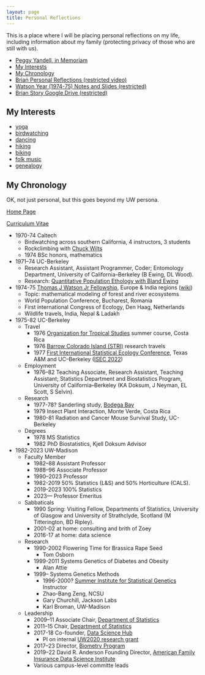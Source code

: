 ```yaml
---
layout: page
title: Personal Reflections
---
```


This is a place where I will be placing personal reflections on my
life, including information about my family (protecting privacy of those who are still with us).

- [Peggy Yandell, in Memoriam](https://peggyyandell.wordpress.com/)
- [My Interests](#my-interests)
- [My Chronology](#my-chronology)
- [Brian Personal Reflections (restricted video)](https://drive.google.com/file/d/1wHrSzJMmFAd4KoSgSzA7445KIEgGbcGY)
- [Watson Year (1974-75) Notes and Slides (restricted)](https://docs.google.com/document/d/1H3xS2ISieJT6decYtzpU9NLgl2bunWrH63Cgnkzn5hM)
- [Brian Story Google Drive (restricted)](https://drive.google.com/drive/folders/1cLPSYhXHzVnnkSZXGdWWjrkadhPWU5Cg)

## My Interests

- [yoga](http://www.yogacoop.com/)
- [birdwatching](https://madisonaudubon.org/go-enjoy-birds)
- [dancing](http://sprott.physics.wisc.edu/dances.htm)
- [hiking](http://www.slackpacker.com/map_wi.html)
- [biking](http://www.ci.madison.wi.us/transp/bicycle.html)
- [folk music](https://www.stat.wisc.edu/~yandell/music.html)
- [genealogy](https://www.stat.wisc.edu/~yandell/music.htmlfamily.html)

## My Chronology

OK, not just personal, but this goes beyond my UW persona.

[Home Page](https://www.stat.wisc.edu/~yandell/)

[Curriculum Vitae](https://www.stat.wisc.edu/~yandell/vita.pdf)



* 1970-74 Caltech
    * Birdwatching across southern California, 4 instructors, 3 students
    * Rockclimbing with [Chuck Wilts](http://publications.americanalpineclub.org/articles/12199229500/Charles-Wilts-1920-1991)
    * 1974 BSc honors, mathematics
* 1971–74 UC-Berkeley
    * Research Assistant, Assistant Programmer, Coder; Entomology Department, University of California–Berkeley (B Ewing, DL Wood).
    * Research: [Quantitative Population Ethology with Bland Ewing](https://drive.google.com/drive/u/1/folders/12bimDvEoG1EnssZT_Bn2HwdrAHt74guv)
* 1974-75 [Thomas J Watson Jr Fellowship](https://watson.foundation/fellowships/tj), Europe & India regions ([wiki](https://en.wikipedia.org/wiki/Watson_Foundation))
    * Topic: mathematical modeling of forest and river ecosystems
    * World Population Conference, Bucharest, Romania
    * First international Congress of Ecology, Den Haag, Netherlands
    * Wildlife travels, India, Nepal & Ladakh
* 1975-82 UC-Berkeley
    * Travel
        * 1976 [Organization for Tropical Studies](https://tropicalstudies.org/) summer course, Costa Rica
        * 1976 [Barrow Colorado Island (STRI)](https://stri.si.edu/facility/barro-colorado) research travels
        * 1977 [First International Statistical Ecology Conference](https://www.jstor.org/stable/43461318), Texas A&M and UC–Berkeley ([ISEC 2022](http://www.seec.uct.ac.za/isec2022))
    * Employment
        * 1976–82 Teaching Associate, Research Assistant, Teaching Assistant; Statistics Department and Biostatistics Program, University of California–Berkeley (KA Doksum, J Neyman, EL Scott, S Selvin).
    * Research
        * 1977-78? Sanderling study, [Bodega Bay](https://marinescience.ucdavis.edu/bml/about)
        * 1979 Insect Plant Interaction, Monte Verde, Costa Rica
        * 1980-81 Radiation and Cancer Mouse Survival Study, UC-Berkeley 
    * Degrees
        * 1978 MS Statistics
        * 1982 PhD Biostatistics, Kjell Doksum Advisor
* 1982-2023 UW-Madison
    * Faculty Member
        * 1982–88 Assistant Professor
        * 1988–96 Associate Professor
        * 1990–2023  Professor
        * 1982-2019 50% Statistics (L&S) and 50% Horticulture (CALS).
        * 2019-2023 100% Statistics
        * 2023— Professor Emeritus 
    * Sabbaticals
        * 1990 Spring: Visiting Fellow, Departments of Statistics, University of Glasgow and University of Strathclyde, Scotland (M Titterington, BD Ripley).
        * 2001-02 at home: consulting and brith of Zoey
        * 2016-17 at home: data science
    * Research
        * 1990-2002 Flowering Time for Brassica Rape Seed
            * Tom Osborn
        * 1999-2011 Systems Genetics of Diabetes and Obesity
            * Alan Attie
        * 1999– Systems Genetics Methods
            * 1996-2000? [Summer Institute for Statistical Genetics](https://si.biostat.washington.edu/) Instructor
            * Zhao-Bang Zeng, NCSU
            * Gary Churchill, Jackson Labs
            * Karl Broman, UW-Madison
    * Leadership
        * 2009–11 Associate Chair, [Department of Statistics](https://www.stat.wisc.edu)
        * 2011–15 Chair, [Department of Statistics](https://www.stat.wisc.edu)
        * 2017-18 Co-founder, [Data Science Hub](https://datascience.wisc.edu/hub/)
            * PI on internal [UW2020 research grant](https://research.wisc.edu/funding/uw2020/round-4-projects/data-science-hub/)
        * 2017–23 Director, [Biometry Program](https://biometry.wisc.edu)
        * 2019–22 David R. Anderson Founding Director, [American Family Insurance Data Science Institute](https://datascience.wisc.edu/institute/)
        * Various campus-level committe leads

